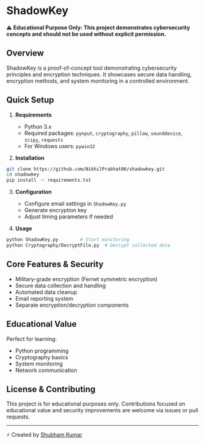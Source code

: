 # ShadowKey

⚠️ **Educational Purpose Only: This project demonstrates cybersecurity concepts and should not be used without explicit permission.**

## Overview

ShadowKey is a proof-of-concept tool demonstrating cybersecurity principles and encryption techniques. It showcases secure data handling, encryption methods, and system monitoring in a controlled environment.

## Quick Setup

1. **Requirements**
   - Python 3.x
   - Required packages: `pynput`, `cryptography`, `pillow`, `sounddevice`, `scipy`, `requests`
   - For Windows users: `pywin32`

2. **Installation**
```bash
git clone https://github.com/NikhilPrabhat00/shadowkey.git
cd shadowkey
pip install -r requirements.txt
```

3. **Configuration**
   - Configure email settings in `ShadowKey.py`
   - Generate encryption key
   - Adjust timing parameters if needed

4. **Usage**
```bash
python ShadowKey.py        # Start monitoring
python Cryptography/DecryptFile.py  # Decrypt collected data
```

## Core Features & Security

- Military-grade encryption (Fernet symmetric encryption)
- Secure data collection and handling
- Automated data cleanup
- Email reporting system
- Separate encryption/decryption components

## Educational Value

Perfect for learning:
- Python programming
- Cryptography basics
- System monitoring
- Network communication

## License & Contributing

This project is for educational purposes only. Contributions focused on educational value and security improvements are welcome via issues or pull requests.

---
⚡ Created by [Shubham Kumar](https://github.com/NikhilPrabhat00)
